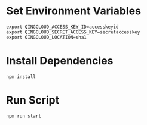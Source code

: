# Set Environment Variables

```
export QINGCLOUD_ACCESS_KEY_ID=accesskeyid
export QINGCLOUD_SECRET_ACCESS_KEY=secretaccesskey
export QINGCLOUD_LOCATION=sha1
```

# Install Dependencies

```
npm install
```

# Run Script

```
npm run start
```